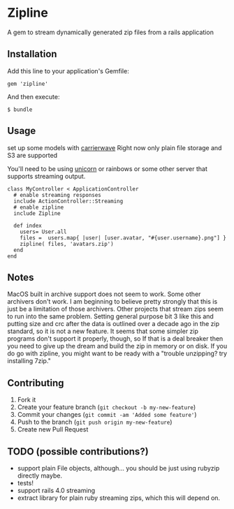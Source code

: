 # Zipline

A gem to stream dynamically generated zip files from a rails application

## Installation

Add this line to your application's Gemfile:

    gem 'zipline'

And then execute:

    $ bundle

## Usage

set up some models with [carrierwave](https://github.com/jnicklas/carrierwave) Right now only plain file storage and S3 are supported

You'll need to be using [unicorn](http://unicorn.bogomips.org/) or rainbows or some other server that supports streaming output.

    class MyController < ApplicationController
      # enable streaming responses
      include ActionController::Streaming
      # enable zipline
      include Zipline
      
      def index
        users= User.all
        files =  users.map{ |user| [user.avatar, "#{user.username}.png"] }
        zipline( files, 'avatars.zip')
      end
    end
    
## Notes
MacOS built in archive support does not seem to work. Some other archivers don't work.
I am beginning to believe pretty strongly that this is just be a limitation of those archivers.
Other projects that stream zips seem to run into the same problem. Setting general purpose bit
3 like this and putting size and crc after the data is outlined over a decade ago in the zip standard,
so it is not a new feature. It seems that some simpler zip programs don't support it properly, though,
so If that is a deal breaker then you need to give up the dream and build the zip in memory or on disk.
If you do go with zipline, you might want to be ready with a "trouble unzipping? try installing 7zip."

## Contributing

1. Fork it
2. Create your feature branch (`git checkout -b my-new-feature`)
3. Commit your changes (`git commit -am 'Added some feature'`)
4. Push to the branch (`git push origin my-new-feature`)
5. Create new Pull Request

## TODO (possible contributions?)

* support plain File objects, although... you should be just using rubyzip directly maybe.
* tests!
* support rails 4.0 streaming
* extract library for plain ruby streaming zips, which this will depend on.
